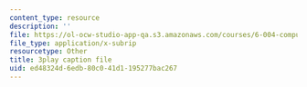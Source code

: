 ```yaml
---
content_type: resource
description: ''
file: https://ol-ocw-studio-app-qa.s3.amazonaws.com/courses/6-004-computation-structures-spring-2017/ed48324d6edb80c041d1195277bac267_VkVe_wNU6RI.srt
file_type: application/x-subrip
resourcetype: Other
title: 3play caption file
uid: ed48324d-6edb-80c0-41d1-195277bac267
---
```


